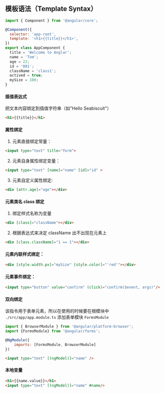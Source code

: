 ## 模板语法（Template Syntax）
```javascript
import { Component } from '@angular/core';

@Component({
  selector: 'app-root',
  template: '<h1>{{title}}</h1>',
})
export class AppComponent {
  title = 'Welcome to Anglar';
  name = 'Tom';
  age = 22;
  id = '001';
  className = 'class1';
  actived = true;
  mySize = 100;
}
```

#### 插值表达式
把文本内容绑定到插值字符串（如"Hello Seabiscuit"）
```html
<h1>{{title}}</h1>
```
#### 属性绑定
1. 元素直接绑定常量：
```html
<input type="text" title="form">
```
2. 元素自身属性绑定变量：
```html
<input type="text" [name]="name" [id]="id" >
```
3. 元素自定义属性绑定:
```html
<div [attr.age]="age"></div>
```

#### 元素类名 class 绑定
1. 绑定样式名称为变量
```html
<div [class]="className"></div>  
```
2. 根据表达式来决定 className 出不出现在元素上
```html
<div [class.className]="1 == 1"></div>    
```

#### 元素内联样式绑定：
```html
<div [style.width.px]="mySize" [style.color]="'red'"></div>
```

#### 元素事件绑定：
```html
<input type="button" value="confirm" (click)="confirm($event, args)"/>
```

#### 双向绑定
该指令用于表单元素，所以在使用的时候要在根模块中 `./src/app/app.module.ts` 添加表单模块 `FormsModule`
```javascript
import { BrowserModule } from '@angular/platform-browser';
import {FormsModule} from '@angular/forms';

@NgModule({
    imports: [FormsModule, BrowserModule]
})
```
```html
<input type="text" [(ngModel)]="name" />
```

#### 本地变量
```html
<h1>{{name.value}}</h1>
<input type="text" [(ngModel)]="name" #name/>
```